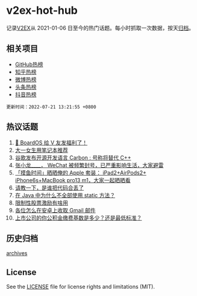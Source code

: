 # v2ex-hot-hub

 记录[V2EX](https://www.v2ex.com/)从 2021-01-06 日至今的热门话题。每小时抓取一次数据，按天[归档](archives)。
 
 ## 相关项目

- [GitHub热榜](https://github.com/lonnyzhang423/github-hot-hub)
- [知乎热榜](https://github.com/lonnyzhang423/zhihu-hot-hub)
- [微博热榜](https://github.com/lonnyzhang423/weibo-hot-hub)
- [头条热榜](https://github.com/lonnyzhang423/toutiao-hot-hub)
- [抖音热榜](https://github.com/lonnyzhang423/douyin-hot-hub)


 `更新时间：2022-07-21 13:21:55 +0800`

## 热议话题

1. [🎁 BoardOS 给 V 友发福利了！](https://www.v2ex.com/t/867575)
1. [大一女生用笔记本推荐](https://www.v2ex.com/t/867698)
1. [谷歌发布开源开发语言 Carbon : 号称将替代 C++](https://www.v2ex.com/t/867631)
1. [张小龙____， WeChat 被频繁封号，已严重影响生活，大家避雷](https://www.v2ex.com/t/867612)
1. [「摸鱼时间」晒晒俺的 Apple 套装： iPad2+AirPods2+ iPhone6s+MacBook pro13 m1，大家一起晒晒看](https://www.v2ex.com/t/867677)
1. [请教一下，是谁把代码合丢了](https://www.v2ex.com/t/867567)
1. [在 Java 中为什么不全部使用 static 方法？](https://www.v2ex.com/t/867705)
1. [限制性股票激励有啥用](https://www.v2ex.com/t/867539)
1. [各位怎么在安卓上收取 Gmail 邮件](https://www.v2ex.com/t/867696)
1. [上市公司的你公积金缴费基数是多少？还是最低标准？](https://www.v2ex.com/t/867616)

## 历史归档

[archives](archives)

## License

See the [LICENSE](LICENSE) file for license rights and limitations (MIT).
